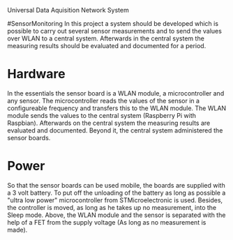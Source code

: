 Universal Data Aquisition Network System

#SensorMonitoring
In this project a system should be developed which is possible to carry out several sensor measurements and to send the values over WLAN to a central system. 
Afterwards in the central system the measuring results should be evaluated and documented for a period. 


# Hardware
In the essentials the sensor board is a WLAN module, a microcontroller and any sensor. 
The microcontroller reads the values of the sensor in a configureable frequency and transfers this to the WLAN module. 
The WLAN module sends the values to the central system (Raspberry Pi with Raspbian). 
Afterwards on the central system the measuring results are evaluated and documented. 
Beyond it, the central system administered the sensor boards. 


# Power
So that the sensor boards can be used mobile, the boards are supplied with a 3 volt battery. 
To put off the unloading of the battery as long as possible a "ultra low power" microcontroller from STMicroelectronic is used.
Besides, the controller is moved, as long as he takes up no measurement, into the Sleep mode. 
Above, the WLAN module and the sensor is separated with the help of a FET from the supply voltage (As long as no measurement is made). 